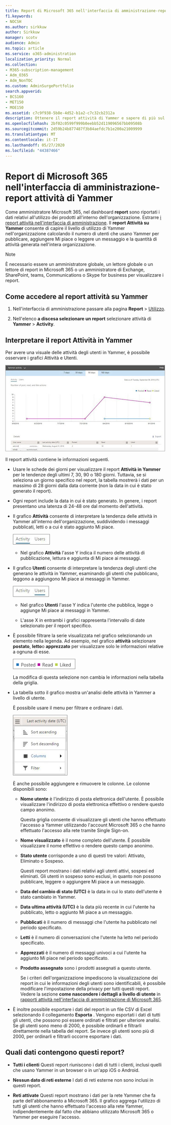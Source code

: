 ```yaml
---
title: Report di Microsoft 365 nell'interfaccia di amministrazione-report attività di Yammer
f1.keywords:
- NOCSH
ms.author: sirkkuw
author: Sirkkuw
manager: scotv
audience: Admin
ms.topic: article
ms.service: o365-administration
localization_priority: Normal
ms.collection:
- M365-subscription-management
- Adm_O365
- Adm_NonTOC
ms.custom: AdminSurgePortfolio
search.appverid:
- BCS160
- MET150
- MOE150
ms.assetid: c7c9f938-5b8e-4d52-b1a2-c7c32cb2312a
description: Ottenere il report attività di Yammer e sapere di più sul numero di utenti che utilizzano Yammer per inviare, come, o leggere un messaggio.
ms.openlocfilehash: 2bf02c0599f999b0eebb52d119096567bb09508b
ms.sourcegitcommit: 2d59b24b877487f3b84aefdc7b1e200a21009999
ms.translationtype: MT
ms.contentlocale: it-IT
ms.lasthandoff: 05/27/2020
ms.locfileid: "44387466"
---
```

# <a name="microsoft-365-reports-in-the-admin-center---yammer-activity-report"></a>Report di Microsoft 365 nell'interfaccia di amministrazione-report attività di Yammer

Come amministratore Microsoft 365, nel dashboard **report** sono riportati i dati relativi all'utilizzo dei prodotti all'interno dell'organizzazione. Estrarre [i report attività nell'interfaccia di amministrazione](activity-reports.md). Il **report Attività su Yammer** consente di capire il livello di utilizzo di Yammer nell'organizzazione calcolando il numero di utenti che usano Yammer per pubblicare, aggiungere Mi piace o leggere un messaggio e la quantità di attività generata nell'intera organizzazione. 
  
> [!NOTE]
> È necessario essere un amministratore globale, un lettore globale o un lettore di report in Microsoft 365 o un amministratore di Exchange, SharePoint, teams, Communications o Skype for business per visualizzare i report. 
 
## <a name="how-to-get-to-the-yammer-activity-report"></a>Come accedere al report attività su Yammer

1. Nell'interfaccia di amministrazione passare alla pagina **Report** \> <a href="https://go.microsoft.com/fwlink/p/?linkid=2074756" target="_blank">Utilizzo</a>.

    
2. Nell'elenco **a discesa selezionare un report** selezionare attività di **Yammer** \> **Activity**.
  
## <a name="interpret-the-yammer-activity-report"></a>Interpretare il report Attività in Yammer

Per avere una visuale delle attività degli utenti in Yammer, è possibile osservare i grafici Attività e Utenti.
  
![Report attività di Yammer](../../media/92e8b2c6-166a-4154-9824-3fb6bbedf0db.JPG)
  
Il report attività contiene le informazioni seguenti.
  
- Usare le schede dei giorni per visualizzare il report **Attività in Yammer** per le tendenze degli ultimi 7, 30, 90 o 180 giorni. Tuttavia, se si seleziona un giorno specifico nel report, la tabella mostrerà i dati per un massimo di 28 giorni dalla data corrente (non la data in cui è stato generato il report). 
    
- Ogni report include la data in cui è stato generato. In genere, i report presentano una latenza di 24-48 ore dal momento dell'attività.
    
- Il grafico **Attività** consente di interpretare la tendenza delle attività in Yammer all'interno dell'organizzazione, suddividendo i messaggi pubblicati, letti o a cui è stato aggiunto Mi piace. 
    
    ![Visualizzazione attività nel report attività di Yammer](../../media/76983516-2c5f-43a1-a5e3-c414e9f17638.JPG)
  
  - Nel grafico **Attività** l'asse Y indica il numero delle attività di pubblicazione, lettura e aggiunta di Mi piace ai messaggi. 
    
- Il grafico **Utenti** consente di interpretare la tendenza degli utenti che generano le attività in Yammer, esaminando gli utenti che pubblicano, leggono a aggiungono Mi piace ai messaggi in Yammer. 
    
    ![Visualizzazione degli utenti nel report attività di Yammer](../../media/b1098162-7b79-430f-bfe4-9d3957d56885.JPG)
  
  - Nel grafico **Utenti** l'asse Y indica l'utente che pubblica, legge o aggiunge Mi piace ai messaggi in Yammer. 
    
  - L'asse X in entrambi i grafici rappresenta l'intervallo di date selezionato per il report specifico.
    
- È possibile filtrare la serie visualizzata nel grafico selezionando un elemento nella legenda. Ad esempio, nel grafico **attività** selezionare **postato**, **letto**o **apprezzato** per visualizzare solo le informazioni relative a ognuna di esse. 
    
    ![Opzioni registrate, lette e apprezzate](../../media/8b832afc-415c-409b-816f-cb02b7a71e69.png)
  
    La modifica di questa selezione non cambia le informazioni nella tabella della griglia.
    
- La tabella sotto il grafico mostra un'analisi delle attività in Yammer a livello di utente.
    
    È possibile usare il menu per filtrare e ordinare i dati.
    
    ![Opzioni di menu per i report di Yammer](../../media/9d32240c-f1ff-400b-9c4e-a21b48651530.JPG)
  
    È anche possibile aggiungere e rimuovere le colonne. Le colonne disponibili sono:
    
  - **Nome utente** è l'indirizzo di posta elettronica dell'utente. È possibile visualizzare l'indirizzo di posta elettronica effettivo o rendere questo campo anonimo. 
    
    Questa griglia consente di visualizzare gli utenti che hanno effettuato l'accesso a Yammer utilizzando l'account Microsoft 365 o che hanno effettuato l'accesso alla rete tramite Single Sign-on.
    
  - **Nome visualizzato** è il nome completo dell'utente. È possibile visualizzare il nome effettivo o rendere questo campo anonimo. 
    
  - **Stato utente** corrisponde a uno di questi tre valori: Attivato, Eliminato o Sospeso. 
    
    Questi report mostrano i dati relativi agli utenti attivi, sospesi ed eliminati. Gli utenti in sospeso sono esclusi, in quanto non possono pubblicare, leggere o aggiungere Mi piace a un messaggio.
    
  - **Data del cambio di stato (UTC)** è la data in cui lo stato dell'utente è stato cambiato in Yammer. 
    
  - **Data ultima attività (UTC)** è la data più recente in cui l'utente ha pubblicato, letto o aggiunto Mi piace a un messaggio. 
    
  - **Pubblicati** è il numero di messaggi che l'utente ha pubblicato nel periodo specificato. 
    
  - **Letti** è il numero di conversazioni che l'utente ha letto nel periodo specificato. 
    
  - **Apprezzati** è il numero di messaggi univoci a cui l'utente ha aggiunto Mi piace nel periodo specificato. 
    
  - **Prodotto assegnato** sono i prodotti assegnati a questo utente. 
    
    Se i criteri dell'organizzazione impediscono la visualizzazione dei report in cui le informazioni degli utenti sono identificabili, è possibile modificare l'impostazione della privacy per tutti questi report. Vedere la sezione **come nascondere i dettagli a livello di utente** in [rapporti attività nell'interfaccia di amministrazione di Microsoft 365](activity-reports.md).
    
- È inoltre possibile esportare i dati del report in un file CSV di Excel selezionando il collegamento **Esporta** . Vengono esportati i dati di tutti gli utenti, che possono poi essere ordinati e filtrati per ulteriore analisi. Se gli utenti sono meno di 2000, è possibile ordinarli e filtrarli direttamente nella tabella del report. Se invece gli utenti sono più di 2000, per ordinarli e filtrarli occorre esportare i dati. 
    
## <a name="what-data-is-in-these-reports"></a>Quali dati contengono questi report?

- **Tutti i clienti** Questi report riuniscono i dati di tutti i clienti, inclusi quelli che usano Yammer in un browser o in un'app iOS o Android. 
    
- **Nessun dato di reti esterne** I dati di reti esterne non sono inclusi in questi report. 
    
- **Reti attivate** Questi report mostrano i dati per la rete Yammer che fa parte dell'abbonamento a Microsoft 365. Il grafico aggrega l'utilizzo di tutti gli utenti che hanno effettuato l'accesso alla rete Yammer, indipendentemente dal fatto che abbiano utilizzato Microsoft 365 o Yammer per eseguire l'accesso. 
    


